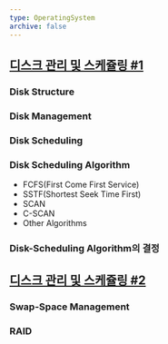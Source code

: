```yaml
---
type: OperatingSystem
archive: false
---
```

## [디스크 관리 및 스케쥴링 #1](https://core.ewha.ac.kr/publicview/C0101020140523151255773807?vmode=f)

### Disk Structure

### Disk Management

### Disk Scheduling

### Disk Scheduling Algorithm

- FCFS(First Come First Service)
- SSTF(Shortest Seek Time First)
- SCAN
- C-SCAN
- Other Algorithms

### Disk-Scheduling Algorithm의 결정

## [디스크 관리 및 스케쥴링 #2](https://core.ewha.ac.kr/publicview/C0101020140527124647396004?vmode=f)

### Swap-Space Management

### RAID